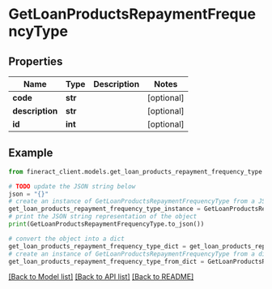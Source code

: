 # GetLoanProductsRepaymentFrequencyType


## Properties

Name | Type | Description | Notes
------------ | ------------- | ------------- | -------------
**code** | **str** |  | [optional] 
**description** | **str** |  | [optional] 
**id** | **int** |  | [optional] 

## Example

```python
from fineract_client.models.get_loan_products_repayment_frequency_type import GetLoanProductsRepaymentFrequencyType

# TODO update the JSON string below
json = "{}"
# create an instance of GetLoanProductsRepaymentFrequencyType from a JSON string
get_loan_products_repayment_frequency_type_instance = GetLoanProductsRepaymentFrequencyType.from_json(json)
# print the JSON string representation of the object
print(GetLoanProductsRepaymentFrequencyType.to_json())

# convert the object into a dict
get_loan_products_repayment_frequency_type_dict = get_loan_products_repayment_frequency_type_instance.to_dict()
# create an instance of GetLoanProductsRepaymentFrequencyType from a dict
get_loan_products_repayment_frequency_type_from_dict = GetLoanProductsRepaymentFrequencyType.from_dict(get_loan_products_repayment_frequency_type_dict)
```
[[Back to Model list]](../README.md#documentation-for-models) [[Back to API list]](../README.md#documentation-for-api-endpoints) [[Back to README]](../README.md)


